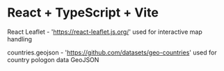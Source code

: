 # React + TypeScript + Vite

React Leaflet - 'https://react-leaflet.js.org/' used for interactive map handling

countries.geojson - 'https://github.com/datasets/geo-countries' used for country pologon data GeoJSON
